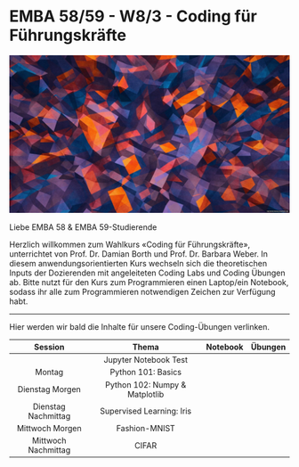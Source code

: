 # EMBA 58/59 - W8/3 - Coding für Führungskräfte 

![Course Banner](banner.png)


Liebe EMBA 58 & EMBA 59-Studierende

Herzlich willkommen zum Wahlkurs «Coding für Führungskräfte», unterrichtet von Prof. Dr. Damian Borth und Prof. Dr. Barbara Weber. In diesem anwendungsorientierten Kurs wechseln sich die theoretischen Inputs der Dozierenden mit angeleiteten Coding Labs und Coding Übungen ab. Bitte nutzt für den Kurs zum Programmieren einen Laptop/ein Notebook, sodass ihr alle zum Programmieren notwendigen Zeichen zur Verfügung habt.

---

Hier werden wir bald die Inhalte für unsere Coding-Übungen verlinken.



| Session                 |  Thema                           |  Notebook   | Übungen |
|:-----------------------:|:--------------------------------:|:-----------:|:-------:|
|                         |  Jupyter Notebook Test           |             |         |
| Montag                  |  Python 101: Basics              |             |         |
| Dienstag Morgen         |  Python 102: Numpy & Matplotlib  |             |         |
| Dienstag Nachmittag     |  Supervised Learning: Iris       |             |         |
| Mittwoch Morgen         |  Fashion-MNIST                   |             |         |
| Mittwoch Nachmittag     |  CIFAR                           |             |         |

